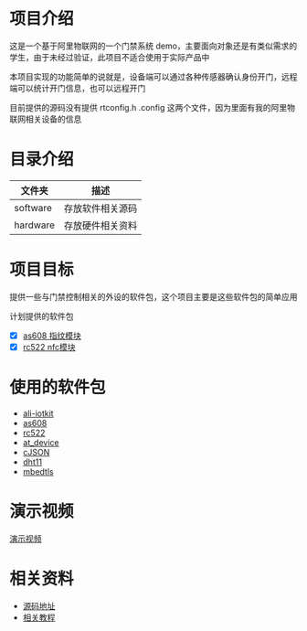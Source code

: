 # 项目介绍

这是一个基于阿里物联网的一个门禁系统 demo，主要面向对象还是有类似需求的学生，由于未经过验证，此项目不适合使用于实际产品中

本项目实现的功能简单的说就是，设备端可以通过各种传感器确认身份开门，远程端可以统计开门信息，也可以远程开门

目前提供的源码没有提供 rtconfig.h .config 这两个文件，因为里面有我的阿里物联网相关设备的信息

# 目录介绍

| 文件夹   | 描述             |
| -------- | ---------------- |
| software | 存放软件相关源码 |
| hardware | 存放硬件相关资料 |

# 项目目标

提供一些与门禁控制相关的外设的软件包，这个项目主要是这些软件包的简单应用

计划提供的软件包

+ [x] [as608 指纹模块](https://github.com/greedyhao/as608)
+ [x] [rc522 nfc模块](https://github.com/greedyhao/rc522_rtt)

# 使用的软件包

+ [ali-iotkit](https://github.com/RT-Thread-packages/ali-iotkit)
+ [as608](https://github.com/greedyhao/as608)
+ [rc522](https://github.com/greedyhao/rc522_rtt)
+ [at_device](https://github.com/RT-Thread-packages/at_device)
+ [cJSON]()
+ [dht11](https://github.com/murphyzhao/dht11_rtt)
+ [mbedtls](https://github.com/RT-Thread-packages/mbedtls)

# 演示视频

[演示视频](https://www.bilibili.com/video/av78722650)

# 相关资料

+ [源码地址](https://github.com/greedyhao/entrance_guard)
+ [相关教程](https://zhuanlan.zhihu.com/c_1179710392883884032)
